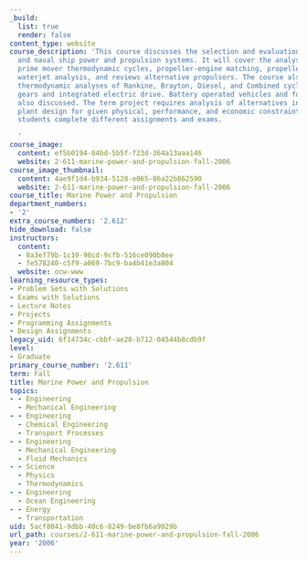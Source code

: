 ```yaml
---
_build:
  list: true
  render: false
content_type: website
course_description: 'This course discusses the selection and evaluation of commercial
  and naval ship power and propulsion systems. It will cover the analysis of propulsors,
  prime mover thermodynamic cycles, propeller-engine matching, propeller selection,
  waterjet analysis, and reviews alternative propulsors. The course also investigates
  thermodynamic analyses of Rankine, Brayton, Diesel, and Combined cycles, reduction
  gears and integrated electric drive. Battery operated vehicles and fuel cells are
  also discussed. The term project requires analysis of alternatives in propulsion
  plant design for given physical, performance, and economic constraints. Graduate
  students complete different assignments and exams.

  '
course_image:
  content: ef5b0194-84bd-5b5f-f23d-364a13aaa146
  website: 2-611-marine-power-and-propulsion-fall-2006
course_image_thumbnail:
  content: 4ae9f1d4-b934-5128-e065-86a22b862590
  website: 2-611-marine-power-and-propulsion-fall-2006
course_title: Marine Power and Propulsion
department_numbers:
- '2'
extra_course_numbers: '2.612'
hide_download: false
instructors:
  content:
  - 8a3ef79b-1c19-98cd-9cfb-516ce090b8ee
  - fe578240-c5f9-a069-7bc9-ba4b41e3a804
  website: ocw-www
learning_resource_types:
- Problem Sets with Solutions
- Exams with Solutions
- Lecture Notes
- Projects
- Programming Assignments
- Design Assignments
legacy_uid: 6f14734c-cbbf-ae28-b712-04544b8cdb9f
level:
- Graduate
primary_course_number: '2.611'
term: Fall
title: Marine Power and Propulsion
topics:
- - Engineering
  - Mechanical Engineering
- - Engineering
  - Chemical Engineering
  - Transport Processes
- - Engineering
  - Mechanical Engineering
  - Fluid Mechanics
- - Science
  - Physics
  - Thermodynamics
- - Engineering
  - Ocean Engineering
- - Energy
  - Transportation
uid: 5acf8041-9dbb-40c6-8249-be8fb6a9929b
url_path: courses/2-611-marine-power-and-propulsion-fall-2006
year: '2006'
---
```

